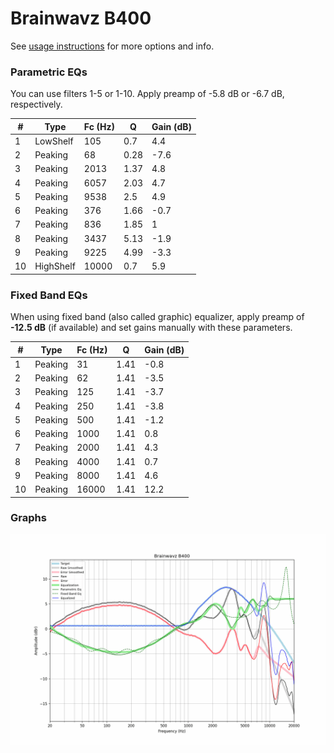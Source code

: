 # Brainwavz B400
See [usage instructions](https://github.com/jaakkopasanen/AutoEq#usage) for more options and info.

### Parametric EQs
You can use filters 1-5 or 1-10. Apply preamp of -5.8 dB or -6.7 dB, respectively.

|   # | Type      |   Fc (Hz) |    Q |   Gain (dB) |
|-----|-----------|-----------|------|-------------|
|   1 | LowShelf  |       105 | 0.7  |         4.4 |
|   2 | Peaking   |        68 | 0.28 |        -7.6 |
|   3 | Peaking   |      2013 | 1.37 |         4.8 |
|   4 | Peaking   |      6057 | 2.03 |         4.7 |
|   5 | Peaking   |      9538 | 2.5  |         4.9 |
|   6 | Peaking   |       376 | 1.66 |        -0.7 |
|   7 | Peaking   |       836 | 1.85 |         1   |
|   8 | Peaking   |      3437 | 5.13 |        -1.9 |
|   9 | Peaking   |      9225 | 4.99 |        -3.3 |
|  10 | HighShelf |     10000 | 0.7  |         5.9 |

### Fixed Band EQs
When using fixed band (also called graphic) equalizer, apply preamp of **-12.5 dB** (if available) and set gains manually with these parameters.

|   # | Type    |   Fc (Hz) |    Q |   Gain (dB) |
|-----|---------|-----------|------|-------------|
|   1 | Peaking |        31 | 1.41 |        -0.8 |
|   2 | Peaking |        62 | 1.41 |        -3.5 |
|   3 | Peaking |       125 | 1.41 |        -3.7 |
|   4 | Peaking |       250 | 1.41 |        -3.8 |
|   5 | Peaking |       500 | 1.41 |        -1.2 |
|   6 | Peaking |      1000 | 1.41 |         0.8 |
|   7 | Peaking |      2000 | 1.41 |         4.3 |
|   8 | Peaking |      4000 | 1.41 |         0.7 |
|   9 | Peaking |      8000 | 1.41 |         4.6 |
|  10 | Peaking |     16000 | 1.41 |        12.2 |

### Graphs
![](./Brainwavz%20B400.png)
